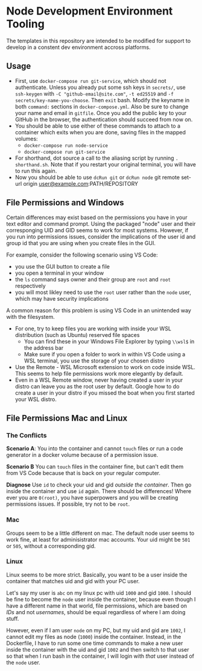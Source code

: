 
# Node Development Environment Tooling

The templates in this repository are intended to be modified for support to develop in a constent dev environment accross platforms.

## Usage
- First, use `docker-compose run git-service`, which should not authenticate. Unless you already put some ssh keys in `secrets/`, use `ssh-keygen` with `-C "github-email@site.com"`, `-t ed25519` and `-f secrets/key-name-you-choose`. Then `exit` bash. Modify the keyname in both `command:` sections in `docker-compose.yml`. Also be sure to change your name and email in `gitfile`. Once you add the public key to your GitHub in the browser, the authentication should succeed from now on.
- You should be able to use either of these commands to attach to a container which exits when you are done, saving files in the mapped volumes:
    - `docker-compose run node-service`
    - `docker-compose run git-service`
- For shorthand, dot source a call to the aliasing script by running `. shorthand.sh`. Note that if you restart your original terminal, you will have to run this again.
- Now you should be able to use `dcRun git` or `dcRun node`
git remote set-url origin user@example.com:PATH/REPOSITORY
## File Permissions and Windows

Certain differences may exist based on the permissions you have in your text editor and command prompt. Using the packaged "node" user and their corresponging UID and GID seems to work for most systems. However, if you run into permissions issues, consider the implications of the user id and group id that you are using when you create files in the GUI.

For example, consider the following scenario using VS Code:
- you use the GUI button to create a file
- you open a terminal in your window
- the `ls` command says owner and their group are `root` and `root` respectively
- you will most likley need to use the `root` user rather than the `node` user, which may have security implications

A common reason for this problem is using VS Code in an unintended way with the filesystem.
- For one, try to keep files you are working with inside your WSL distribution (such as Ubuntu) reserved file spaces
    - You can find these in your Windows File Explorer by typing `\\wsl$` in the address bar
    - Make sure if you open a folder to work in within VS Code using a WSL terminal, you use the storage of your chosen distro
- Use the Remote - WSL Microsoft extension to work on code inside WSL. This seems to help file permissions work more elegantly by default.
- Even in a WSL Remote window, never having created a user in your distro can leave you as the root user by default. Google how to do create a user in your distro if you missed the boat when you first started your WSL distro.

## File Permissions Mac and Linux

### The Conflicts

**Scenario A**: You into the container and cannot `touch` files or run a code generator in a docker volume because of a permission issue.

**Scenario B** You can `touch` files in the container fine, but can't edit them from VS Code because that is back on your regular computer. 

**Diagnose** Use `id` to check your uid and gid *outside the container*. Then go inside the container and use `id` again. There should be differences! Where ever you are `0(root)`, you have superpowers and you will be creating permissions issues. If possible, try not to be `root`.

### Mac
Groups seem to be a little different on mac. The default node user seems to work fine, at least for adminisistrator mac accounts. Your uid might be `501` or `505`, without a corresponding gid.

### Linux
Linux seems to be more strict. Basically, you want to be a user inside the container that matches uid and gid with your PC user. 

Let's say my user is `abc` on my linux pc with uid `1000` and gid `1000`. I should be fine to become the `node` user inside the container, because even though I have a different name in that world, file permissions, which are based on *IDs* and not *usernames*, should be equal regardless of where I am doing stuff.

However, even if I am user `node` on my PC, but my uid and gid are `1002`, I cannot edit my files as node (`1000`) inside the container. Instead, in the Dockerfile, I have to run some one time commands to make a new user inside the container with the uid and gid `1002` and then switch to that user so that when I run bash in the container, I will login with *that* user instead of the `node` user.